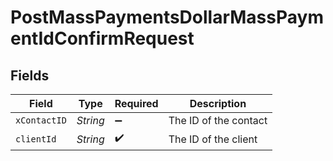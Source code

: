 # PostMassPaymentsDollarMassPaymentIdConfirmRequest


## Fields

| Field                 | Type                  | Required              | Description           |
| --------------------- | --------------------- | --------------------- | --------------------- |
| `xContactID`          | *String*              | :heavy_minus_sign:    | The ID of the contact |
| `clientId`            | *String*              | :heavy_check_mark:    | The ID of the client  |